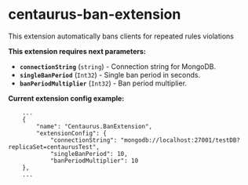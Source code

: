 # centaurus-ban-extension
This extension automatically bans clients for repeated rules violations

**This extension requires next parameters:**
- **`connectionString`** (`string`) - Connection string for MongoDB.
- **`singleBanPeriod`** (`Int32`) - Single ban period in seconds.
- **`banPeriodMultiplier`** (`Int32`) - Ban period multiplier.

**Current extension config example:**
```
    ...
    {
        "name": "Centaurus.BanExtension",
        "extensionConfig": { 
            "connectionString": "mongodb://localhost:27001/testDB?replicaSet=centaurusTest",
            "singleBanPeriod": 10,
            "banPeriodMultiplier": 10
    },
    ...
```